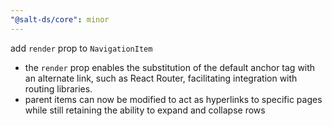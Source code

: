 ```yaml
---
"@salt-ds/core": minor
---
```


add `render` prop to `NavigationItem`

- the `render` prop enables the substitution of the default anchor tag with an alternate link, such as React Router, facilitating integration with routing libraries.
- parent items can now be modified to act as hyperlinks to specific pages while still retaining the ability to expand and collapse rows
